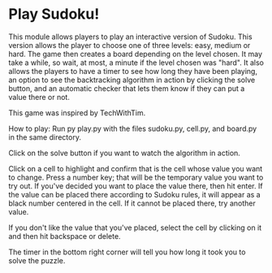 # Play Sudoku!

This module allows players to play an interactive version of Sudoku. This version allows the player to choose one of
three levels: easy, medium or hard. The game then creates a board depending on the level chosen. It may take a while, so
wait, at most, a minute if the level chosen was "hard". It also allows the players to have a timer to see how long they
have been playing, an option to see the backtracking algorithm in action by clicking the solve button, and an
automatic checker that lets them know if they can put a value there or not.

This game was inspired by TechWithTim.

How to play:
Run py play.py with the files sudoku.py, cell.py, and board.py in the same directory.

Click on the solve button if you want to watch the algorithm in action.

Click on a cell to highlight and confirm that is the cell whose value you want to change. Press a number key; that will
be the temporary value you want to try out. If you've decided you want to place the value there, then hit enter. If the
value can be placed there according to Sudoku rules, it will appear as a black number centered in the cell. If it cannot
be placed there, try another value.

If you don't like the value that you've placed, select the cell by clicking on it and then hit backspace or delete.

The timer in the bottom right corner will tell you how long it took you to solve the puzzle.


